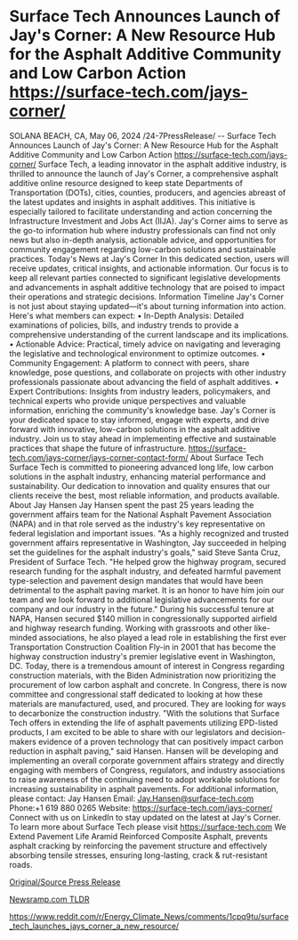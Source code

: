 # Surface Tech Announces Launch of Jay's Corner: A New Resource Hub for the Asphalt Additive Community and Low Carbon Action https://surface-tech.com/jays-corner/

SOLANA BEACH, CA, May 06, 2024 /24-7PressRelease/ -- Surface Tech Announces Launch of Jay's Corner: A New Resource Hub for the Asphalt Additive Community and Low Carbon Action https://surface-tech.com/jays-corner/  Surface Tech, a leading innovator in the asphalt additive industry, is thrilled to announce the launch of Jay's Corner, a comprehensive asphalt additive online resource designed to keep state Departments of Transportation (DOTs), cities, counties, producers, and agencies abreast of the latest updates and insights in asphalt additives. This initiative is especially tailored to facilitate understanding and action concerning the Infrastructure Investment and Jobs Act (IIJA).  Jay's Corner aims to serve as the go-to information hub where industry professionals can find not only news but also in-depth analysis, actionable advice, and opportunities for community engagement regarding low-carbon solutions and sustainable practices.  Today's News at Jay's Corner In this dedicated section, users will receive updates, critical insights, and actionable information. Our focus is to keep all relevant parties connected to significant legislative developments and advancements in asphalt additive technology that are poised to impact their operations and strategic decisions.  Information Timeline Jay's Corner is not just about staying updated—it's about turning information into action. Here's what members can expect:  •	In-Depth Analysis: Detailed examinations of policies, bills, and industry trends to provide a comprehensive understanding of the current landscape and its implications.  •	Actionable Advice: Practical, timely advice on navigating and leveraging the legislative and technological environment to optimize outcomes.  •	Community Engagement: A platform to connect with peers, share knowledge, pose questions, and collaborate on projects with other industry professionals passionate about advancing the field of asphalt additives.  •	Expert Contributions: Insights from industry leaders, policymakers, and technical experts who provide unique perspectives and valuable information, enriching the community's knowledge base.  Jay's Corner is your dedicated space to stay informed, engage with experts, and drive forward with innovative, low-carbon solutions in the asphalt additive industry.   Join us to stay ahead in implementing effective and sustainable practices that shape the future of infrastructure. https://surface-tech.com/jays-corner/jays-corner-contact-form/  About Surface Tech Surface Tech is committed to pioneering advanced long life, low carbon solutions in the asphalt industry, enhancing material performance and sustainability. Our dedication to innovation and quality ensures that our clients receive the best, most reliable information, and products available.  About Jay Hansen Jay Hansen spent the past 25 years leading the government affairs team for the National Asphalt Pavement Association (NAPA) and in that role served as the industry's key representative on federal legislation and important issues.  "As a highly recognized and trusted government affairs representative in Washington, Jay succeeded in helping set the guidelines for the asphalt industry's goals," said Steve Santa Cruz, President of Surface Tech. "He helped grow the highway program, secured research funding for the asphalt industry, and defeated harmful pavement type-selection and pavement design mandates that would have been detrimental to the asphalt paving market. It is an honor to have him join our team and we look forward to additional legislative advancements for our company and our industry in the future."  During his successful tenure at NAPA, Hansen secured $140 million in congressionally supported airfield and highway research funding. Working with grassroots and other like-minded associations, he also played a lead role in establishing the first ever Transportation Construction Coalition Fly-in in 2001 that has become the highway construction industry's premier legislative event in Washington, DC.  Today, there is a tremendous amount of interest in Congress regarding construction materials, with the Biden Administration now prioritizing the procurement of low carbon asphalt and concrete. In Congress, there is now committee and congressional staff dedicated to looking at how these materials are manufactured, used, and procured. They are looking for ways to decarbonize the construction industry.  "With the solutions that Surface Tech offers in extending the life of asphalt pavements utilizing EPD-listed products, I am excited to be able to share with our legislators and decision-makers evidence of a proven technology that can positively impact carbon reduction in asphalt paving," said Hansen.  Hansen will be developing and implementing an overall corporate government affairs strategy and directly engaging with members of Congress, regulators, and industry associations to raise awareness of the continuing need to adopt workable solutions for increasing sustainability in asphalt pavements.  For additional information, please contact: Jay Hansen Email: Jay.Hansen@surface-tech.com   Phone:+1 619 880 0265 Website: https://surface-tech.com/jays-corner/  Connect with us on LinkedIn to stay updated on the latest at Jay's Corner.  To learn more about Surface Tech please visit https://surface-tech.com  We Extend Pavement Life  Aramid Reinforced Composite Asphalt, prevents asphalt cracking by reinforcing the pavement structure and effectively absorbing tensile stresses, ensuring long-lasting, crack & rut-resistant roads. 

[Original/Source Press Release](https://newlive.24-7pressrelease.com/press-release/510656/surface-tech-announces-launch-of-jays-corner-a-new-resource-hub-for-the-asphalt-additive-community-and-low-carbon-action-httpssurface-techcomjays-corner)
                    

[Newsramp.com TLDR](None) 

https://www.reddit.com/r/Energy_Climate_News/comments/1cpq9tu/surface_tech_launches_jays_corner_a_new_resource/